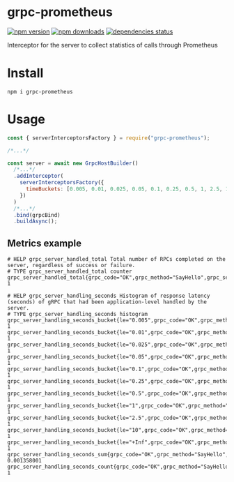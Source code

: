 # grpc-prometheus

[![npm version](https://badge.fury.io/js/grpc-prometheus.svg)](https://www.npmjs.com/package/grpc-prometheus)
[![npm downloads](https://img.shields.io/npm/dt/grpc-prometheus.svg)](https://www.npmjs.com/package/grpc-prometheus)
[![dependencies status](https://img.shields.io/librariesio/github/litichevskiydv/grpc-prometheus)](https://www.npmjs.com/package/grpc-prometheus)

Interceptor for the server to collect statistics of calls through Prometheus

# Install

`npm i grpc-prometheus`

# Usage

```javascript
const { serverInterceptorsFactory } = require("grpc-prometheus");

/*...*/

const server = await new GrpcHostBuilder()
  /*...*/
  .addInterceptor(
    serverInterceptorsFactory({
      timeBuckets: [0.005, 0.01, 0.025, 0.05, 0.1, 0.25, 0.5, 1, 2.5, 10],
    })
  )
  /*...*/
  .bind(grpcBind)
  .buildAsync();
```

## Metrics example

```
# HELP grpc_server_handled_total Total number of RPCs completed on the server, regardless of success or failure.
# TYPE grpc_server_handled_total counter
grpc_server_handled_total{grpc_code="OK",grpc_method="SayHello",grpc_service="v1.Greeter",grpc_type="unary"} 1

# HELP grpc_server_handling_seconds Histogram of response latency (seconds) of gRPC that had been application-level handled by the server.
# TYPE grpc_server_handling_seconds histogram
grpc_server_handling_seconds_bucket{le="0.005",grpc_code="OK",grpc_method="SayHello",grpc_service="v1.Greeter",grpc_type="unary"} 1
grpc_server_handling_seconds_bucket{le="0.01",grpc_code="OK",grpc_method="SayHello",grpc_service="v1.Greeter",grpc_type="unary"} 1
grpc_server_handling_seconds_bucket{le="0.025",grpc_code="OK",grpc_method="SayHello",grpc_service="v1.Greeter",grpc_type="unary"} 1
grpc_server_handling_seconds_bucket{le="0.05",grpc_code="OK",grpc_method="SayHello",grpc_service="v1.Greeter",grpc_type="unary"} 1
grpc_server_handling_seconds_bucket{le="0.1",grpc_code="OK",grpc_method="SayHello",grpc_service="v1.Greeter",grpc_type="unary"} 1
grpc_server_handling_seconds_bucket{le="0.25",grpc_code="OK",grpc_method="SayHello",grpc_service="v1.Greeter",grpc_type="unary"} 1
grpc_server_handling_seconds_bucket{le="0.5",grpc_code="OK",grpc_method="SayHello",grpc_service="v1.Greeter",grpc_type="unary"} 1
grpc_server_handling_seconds_bucket{le="1",grpc_code="OK",grpc_method="SayHello",grpc_service="v1.Greeter",grpc_type="unary"} 1
grpc_server_handling_seconds_bucket{le="2.5",grpc_code="OK",grpc_method="SayHello",grpc_service="v1.Greeter",grpc_type="unary"} 1
grpc_server_handling_seconds_bucket{le="10",grpc_code="OK",grpc_method="SayHello",grpc_service="v1.Greeter",grpc_type="unary"} 1
grpc_server_handling_seconds_bucket{le="+Inf",grpc_code="OK",grpc_method="SayHello",grpc_service="v1.Greeter",grpc_type="unary"} 1
grpc_server_handling_seconds_sum{grpc_code="OK",grpc_method="SayHello",grpc_service="v1.Greeter",grpc_type="unary"} 0.001358001
grpc_server_handling_seconds_count{grpc_code="OK",grpc_method="SayHello",grpc_service="v1.Greeter",grpc_type="unary"} 1
```
